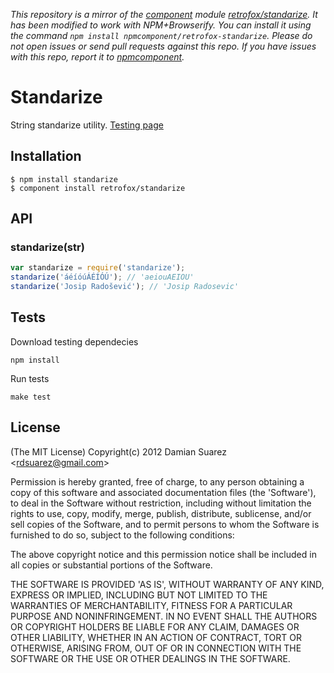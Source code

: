 *This repository is a mirror of the [component](http://component.io) module [retrofox/standarize](http://github.com/retrofox/standarize). It has been modified to work with NPM+Browserify. You can install it using the command `npm install npmcomponent/retrofox-standarize`. Please do not open issues or send pull requests against this repo. If you have issues with this repo, report it to [npmcomponent](https://github.com/airportyh/npmcomponent).*

# Standarize

  String standarize utility. [Testing page](http://retrofox.github.com/standarize)

## Installation

```
$ npm install standarize
$ component install retrofox/standarize
```

## API

### standarize(str)

```js
var standarize = require('standarize');
standarize('áéíóúÁÉÍÓÚ'); // 'aeiouAEIOU'
standarize('Josip Radošević'); // 'Josip Radosevic'
```

## Tests

Download testing dependecies

```
npm install
```

Run tests

```
make test
```

## License

(The MIT License)
Copyright(c) 2012 Damian Suarez &lt;rdsuarez@gmail.com&gt;

Permission is hereby granted, free of charge, to any person obtaining
a copy of this software and associated documentation files (the
'Software'), to deal in the Software without restriction, including
without limitation the rights to use, copy, modify, merge, publish,
distribute, sublicense, and/or sell copies of the Software, and to
permit persons to whom the Software is furnished to do so, subject to
the following conditions:

The above copyright notice and this permission notice shall be
included in all copies or substantial portions of the Software.

THE SOFTWARE IS PROVIDED 'AS IS', WITHOUT WARRANTY OF ANY KIND,
EXPRESS OR IMPLIED, INCLUDING BUT NOT LIMITED TO THE WARRANTIES OF
MERCHANTABILITY, FITNESS FOR A PARTICULAR PURPOSE AND NONINFRINGEMENT.
IN NO EVENT SHALL THE AUTHORS OR COPYRIGHT HOLDERS BE LIABLE FOR ANY
CLAIM, DAMAGES OR OTHER LIABILITY, WHETHER IN AN ACTION OF CONTRACT,
TORT OR OTHERWISE, ARISING FROM, OUT OF OR IN CONNECTION WITH THE
SOFTWARE OR THE USE OR OTHER DEALINGS IN THE SOFTWARE.
